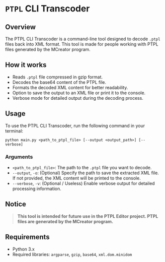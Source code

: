 # `PTPL` CLI Transcoder

## Overview

The PTPL CLI Transcoder is a command-line tool designed to decode `.ptpl` files back into XML format. This tool is made for people working with PTPL files generated by the MCreator program.

## How it works

- Reads `.ptpl` file compressed in gzip format.
- Decodes the base64 content of the PTPL file.
- Formats the decoded XML content for better readability.
- Option to save the output to an XML file or print it to the console.
- Verbose mode for detailed output during the decoding process.

## Usage

To use the PTPL CLI Transcoder, run the following command in your terminal:

```python main.py <path_to_ptpl_file> [--output <output_path>] [--verbose]```

### Arguments

- `<path_to_ptpl_file>`: The path to the `.ptpl` file you want to decode.
- `--output`, `-o`: (Optional) Specify the path to save the extracted XML file. If not provided, the XML content will be printed to the console.
- `--verbose`, `-v`: (Optional / Useless) Enable verbose output for detailed processing information.

## Notice

> **This tool is intended for future use in the PTPL Editor project. PTPL files are generated by the MCreator program.**

## Requirements

- Python 3.x
- Required libraries: `argparse`, `gzip`, `base64`, `xml.dom.minidom`
